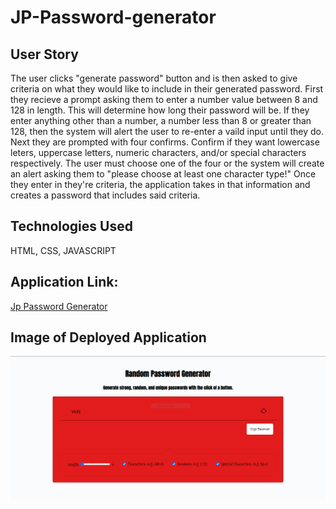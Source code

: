 # JP-Password-generator

## User Story

The user clicks "generate password" button and is then asked to give criteria on what they would like to include in their generated password. First they recieve a prompt asking them to enter a number value between 8 and 128 in length. This will determine how long their password will be. If they enter anything other than a number, a number less than 8 or greater than 128, then the system will alert the user to re-enter a vaild input until they do. Next they are prompted with four confirms. Confirm if they want lowercase leters, uppercase letters, numeric characters, and/or special characters respectively. The user must choose one of the four or the system will create an alert asking them to "please choose at least one character type!" Once they enter in they're criteria, the application takes in that information and creates a password that includes said criteria.

## Technologies Used

HTML, CSS, JAVASCRIPT

## Application Link:

[Jp Password Generator](https://jukphillips.github.io/password-generator/)

## Image of Deployed Application

![Picture of deployed Password Generator](./assets/screenshot.PNG)
